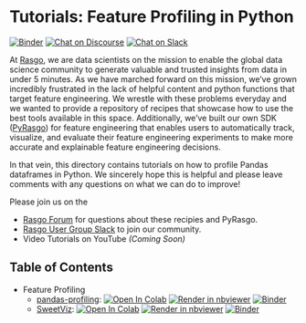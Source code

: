 # Tutorials: Feature Profiling in Python
[![Binder](https://mybinder.org/badge_logo.svg)](https://mybinder.org/v2/gh/rasgointelligence/feature-engineering-tutorials/main) [![Chat on Discourse](https://img.shields.io/discourse/status?server=https%3A%2F%2Fforum.rasgoml.com)](https://forum.rasgoml.com/) [![Chat on Slack](https://img.shields.io/badge/chat-on%20Slack-brightgreen.svg)](https://join.slack.com/t/rasgousergroup/shared_invite/zt-nytkq6np-ANEJvbUSbT2Gkvc8JICp3g)

At [Rasgo](https://www.rasgoml.com/), we are data scientists on the mission to enable the global data science community to generate valuable and trusted insights from data in under 5 minutes. As we have marched forward on this mission, we’ve grown incredibly frustrated in the lack of helpful content and python functions that target feature engineering. We wrestle with these problems everyday and we wanted to provide a repository of recipes that showcase how to use the best tools available in this space. Additionally, we’ve built our own SDK ([PyRasgo](https://github.com/rasgointelligence/pyrasgo/blob/main/tutorials/PyRasgo%20Tutorial.ipynb)) for feature engineering that enables users to automatically track, visualize, and evaluate their feature engineering experiments to make more accurate and explainable feature engineering decisions. 

In that vein, this directory contains tutorials on how to profile Pandas dataframes in Python. We sincerely hope this is helpful and please leave comments with any questions on what we can do to improve!

Please join us on the 
* [Rasgo Forum](https://forum.rasgoml.com) for questions about these recipies and PyRasgo.
* [Rasgo User Group Slack](https://join.slack.com/t/rasgousergroup/shared_invite/zt-nytkq6np-ANEJvbUSbT2Gkvc8JICp3g) to join our community.
* Video Tutorials on YouTube _(Coming Soon)_

## Table of Contents
* Feature Profiling
    * [pandas-profiling](https://github.com/rasgointelligence/feature-engineering-tutorials/blob/main/feature-profiling/pandas-profiling.ipynb): [![Open In Colab](https://colab.research.google.com/assets/colab-badge.svg)](https://colab.research.google.com/github/rasgointelligence/feature-engineering-tutorials/blob/main/feature-profiling/pandas-profiling.ipynb) [![Render in nbviewer](https://github.com/jupyter/design/blob/master/logos/Badges/nbviewer_badge.svg)](https://nbviewer.jupyter.org/github/rasgointelligence/feature-engineering-tutorials/blob/main/feature-profiling/pandas-profiling.ipynb) [![Binder](https://mybinder.org/badge_logo.svg)](https://mybinder.org/v2/gh/rasgointelligence/feature-engineering-tutorials/main?filepath=feature-profiling/pandas-profiling.ipynb)
    * [SweetViz](https://github.com/rasgointelligence/feature-engineering-tutorials/blob/main/feature-profiling/SweetViz-profiling.ipynb): [![Open In Colab](https://colab.research.google.com/assets/colab-badge.svg)](https://colab.research.google.com/github/rasgointelligence/feature-engineering-tutorials/blob/main/feature-profiling/SweetViz-profiling.ipynb) [![Render in nbviewer](https://github.com/jupyter/design/blob/master/logos/Badges/nbviewer_badge.svg)](https://nbviewer.jupyter.org/github/rasgointelligence/feature-engineering-tutorials/blob/main/feature-profiling/SweetViz-profiling.ipynb) [![Binder](https://mybinder.org/badge_logo.svg)](https://mybinder.org/v2/gh/rasgointelligence/feature-engineering-tutorials/main?filepath=feature-profiling/SweetViz-profiling.ipynb)
